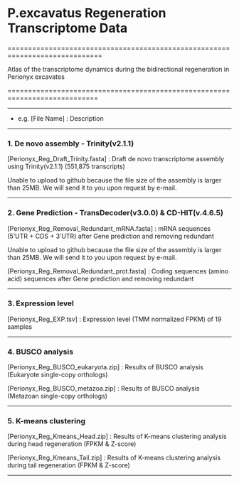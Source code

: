 # P.excavatus Regeneration Transcriptome Data

=============================================================================

Atlas of the transcriptome dynamics during the bidirectional regeneration in Perionyx excavates

============================================================================


---

* e.g.
[File Name]
: Description

---


### 1. De novo assembly - Trinity(v2.1.1)

[Perionyx_Reg_Draft_Trinity.fasta]
: Draft de novo transcriptome assembly using Trinity(v2.1.1) (551,875 transcripts)

Unable to upload to github because the file size of the assembly is larger than 25MB.
We will send it to you upon request by e-mail.

---

### 2. Gene Prediction - TransDecoder(v3.0.0) & CD-HIT(v.4.6.5)

[Perionyx_Reg_Removal_Redundant_mRNA.fasta]
: mRNA sequences (5’UTR + CDS + 3’UTR) after Gene prediction and removing redundant

Unable to upload to github because the file size of the assembly is larger than 25MB.
We will send it to you upon request by e-mail.

[Perionyx_Reg_Removal_Redundant_prot.fasta]
: Coding sequences (amino acid) sequences after Gene prediction and removing redundant 

---

### 3. Expression level

[Perionyx_Reg_EXP.tsv]
: Expression level (TMM normalized FPKM) of 19 samples

---

### 4. BUSCO analysis

[Perionyx_Reg_BUSCO_eukaryota.zip]
: Results of BUSCO analysis (Eukaryote single-copy orthologs)

[Perionyx_Reg_BUSCO_metazoa.zip]
: Results of BUSCO analysis (Metazoan single-copy orthologs)

---

### 5. K-means clustering

[Perionyx_Reg_Kmeans_Head.zip]
: Results of K-means clustering analysis during head regeneration (FPKM & Z-score)

[Perionyx_Reg_Kmeans_Tail.zip]
: Results of K-means clustering analysis during tail regeneration (FPKM & Z-score)

---



